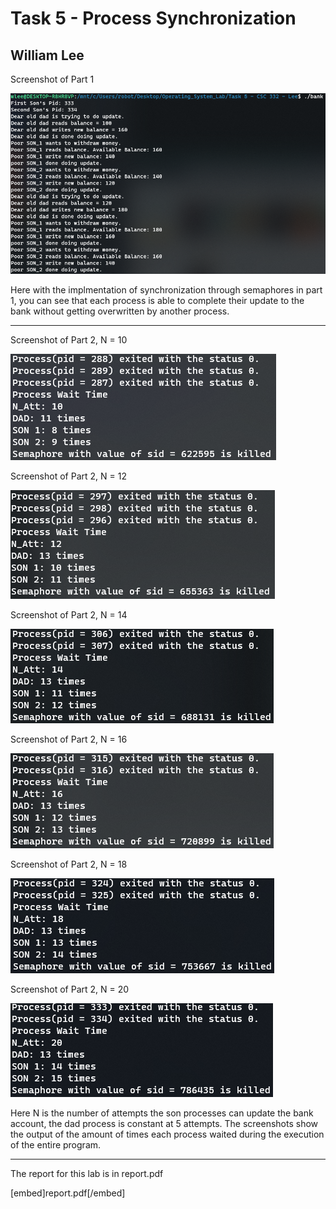 # Task 5 - Process Synchronization 
## William Lee 

Screenshot of Part 1 

![Part 1](part1.PNG)

Here with the implmentation of synchronization through semaphores in part 1, you can see that each process is able to complete their update to the bank without getting overwritten by another process. 

***

Screenshot of Part 2, N = 10 

![Part 2 Screenshot N = 10](n_10.PNG)

Screenshot of Part 2, N = 12 

![Part 2 Screenshot N = 12](n_12.PNG)

Screenshot of Part 2, N = 14 

![Part 2 Screenshot N = 14](n_14.PNG)

Screenshot of Part 2, N = 16 

![Part 2 Screenshot N = 16](n_16.PNG)

Screenshot of Part 2, N = 18 

![Part 2 Screenshot N = 18](n_18.PNG)

Screenshot of Part 2, N = 20 

![Part 2 Screenshot N = 20](n_20.PNG)

Here N is the number of attempts the son processes can update the bank account, the dad process is constant at 5 attempts. The screenshots show the output of the amount of times each process waited during the execution of the entire program. 

*** 

The report for this lab is in report.pdf 

[embed]report.pdf[/embed]
